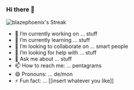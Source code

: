 ### Hi there 👋

![blazephoenix's Streak](https://github-readme-streak-stats.herokuapp.com/?user=blazephoenix&theme=vue-dark&hide_border=true)

- 🔭 I’m currently working on ... stuff
- 🌱 I’m currently learning ... stuff
- 👯 I’m looking to collaborate on ... smart people
- 🤔 I’m looking for help with ... stuff
- 💬 Ask me about ... stuff
- 📫 How to reach me: ... pentagrams
- 😄 Pronouns: ... de/mon
- ⚡ Fun fact: ... [[insert whatever you like]]
